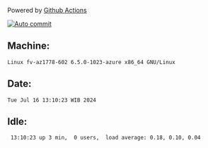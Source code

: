 Powered by [Github Actions](https://github.com/features/actions)

[![Auto commit](https://github.com/hiage/workstation/workflows/Auto%20commit/badge.svg)](https://github.com/hiage/workstation/actions?query=workflow%3A%22Auto+commit%22)

## Machine:
```
Linux fv-az1778-602 6.5.0-1023-azure x86_64 GNU/Linux
```
## Date:
```
Tue Jul 16 13:10:23 WIB 2024
```
## Idle:
```
 13:10:23 up 3 min,  0 users,  load average: 0.18, 0.10, 0.04
```
